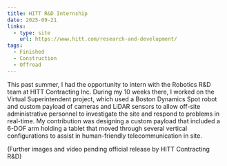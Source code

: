 ```yaml
---
title: HITT R&D Internship
date: 2025-09-21
links:
  - type: site
    url: https://www.hitt.com/research-and-development/
tags:
  - Finished
  - Construction
  - Offroad
---
```


This past summer, I had the opportunity to intern with the Robotics R&D team at HITT Contracting Inc. During my 10 weeks there, I worked on the Virtual Superintendent project, which used a Boston Dynamics Spot robot and custom payload of cameras and LiDAR sensors to allow off-site administrative personnel to investigate the site and respond to problems in real-time. My contribution was designing a custom payload that included a 6-DOF arm holding a tablet that moved through several vertical configurations to assist in human-friendly telecommunication in site.

(Further images and video pending official release by HITT Contracting R&D)

<!--more-->
